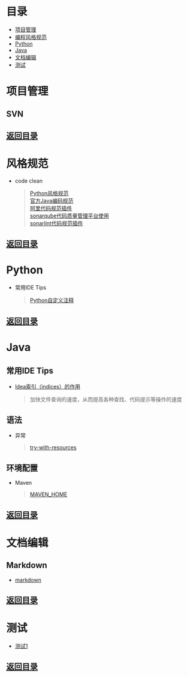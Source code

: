 # <span id="jump0">目录<span>
* [项目管理](#jump1)
* [编程风格规范](#jump6)
* [Python](#jump2)
* [Java](#jump3)
* [文档编辑](#jump4)
* [测试](#jump5)


# <span id="jump1">项目管理<span>
## SVN
## [返回目录](#jump0)


# <span id="jump6">风格规范<span>
* code clean
    > [Python风格规范](https://zh-google-styleguide.readthedocs.io/en/latest/google-python-styleguide/python_style_rules/#indentation)<br>
    > [官方Java编码规范](https://github.com/mylu314/blog/blob/main/timeline/2021/April/8.md)<br>
    > [阿里代码规范插件](https://github.com/mylu314/blog/blob/main/timeline/2021/April/8.md)<br>
    > [sonarqube代码质量管理平台使用](https://github.com/mylu314/blog/blob/main/timeline/2021/April/8.md)<br>
    > [sonarlint代码规范插件](https://github.com/mylu314/blog/blob/main/timeline/2021/April/8.md)<br>
    > 
## [返回目录](#jump0)


# <span id="jump2">Python<span>
* 常用IDE Tips 
    > [Python自定义注释](https://blog.csdn.net/baidu_33256174/article/details/101315430)<br>
    > 
## [返回目录](#jump0)


# <span id="jump3">Java<span>
## 常用IDE Tips
* [Idea索引（indices）的作用](https://github.com/mylu314/blog/blob/main/timeline/2021/April/9.md)
    > 加快文件查询的速度，从而提高各种查找、代码提示等操作的速度
    > 

## 语法
* 异常
    > [try-with-resources](https://github.com/mylu314/blog/blob/main/timeline/2021/April/9.md)
    > 

## 环境配置
* Maven
    > [MAVEN_HOME](https://github.com/mylu314/blog/blob/main/timeline/2021/April/9.md)
    > 
## [返回目录](#jump0)


# <span id="jump4">文档编辑<span>
## Markdown
* [markdown](https://github.com/mylu314/blog/blob/main/timeline/2021/April/7.md)
## [返回目录](#jump0)
    

# <span id="jump5">测试<span>
* [测试1](https://github.com/mylu314/blog/blob/main/timeline/2021/April/7.md)
## [返回目录](#jump0)



